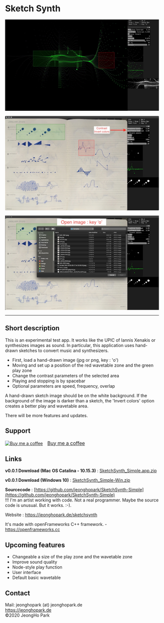 # Sketch Synth
![](media/main_screen.jpg)         

![Change contrast](media/contrast.jpg)         

![Open image file](media/open.jpg)         

<hr>		

## Short description
This is an experimental test app. It works like the UPIC of Iannis Xenakis or synthesizes images as sound. In particular, this application uses hand-drawn sketches to convert music and synthesizers.		

- First, load a hand-drawn image (jpg or png, key : 'o')      
- Moving and set up a position of the red wavetable zone and the green play zone      
- Change the contrast parameters of the selected area      
- Playing and stopping is by spacebar      
- Optional parameters are speed, frequency, overlap      

A hand-drawn sketch image should be on the white background. If the background of the image is darker than a sketch, the 'Invert colors' option creates a better play and wavetable area.

There will be more features and updates.

## Support
<link href="https://fonts.googleapis.com/css?family=Arial" rel="stylesheet"><a class="bmc-button" target="_blank" href="https://www.buymeacoffee.com/c4KbpP0oa"><img src="https://cdn.buymeacoffee.com/buttons/bmc-new-btn-logo.svg" alt="Buy me a coffee"><span style="margin-left:15px;font-size:16px !important;">Buy me a coffee</span></a>

## Links
<b>v0.0.1 Download (Mac OS Catalina - 10.15.3)</b> : [SketchSynth_Simple.app.zip](https://github.com/jeonghopark/SketchSynth-Simple/releases/download/v0.0.1/SketchSynth_Simple.app.zip)				

<b>v0.0.1 Download (Windows 10)</b> : [SketchSynth_Simple-Win.zip](https://github.com/jeonghopark/SketchSynth-Simple/releases/download/v0.0.1/SketchSynth_Simple-Win.zip)				

<b>Sourcecode</b> : [https://github.com/jeonghopark/SketchSynth-Simple](https://github.com/jeonghopark/SketchSynth-Simple)         
!!! I'm an artist working with code. Not a real programmer. Maybe the source code is unusual. But it works. :-).            

Website : <a target="_blank" href="https://jeonghopark.de/sketchsynth">https://jeonghopark.de/sketchsynth</a>

It's made with openFrameworks C++ framework. - <a target="_blank" href="https://openframeworks.cc">https://openframeworks.cc</a>

## Upcoming features
- Changeable a size of the play zone and the wavetable zone			
- Improve sound quality			
- Node-style play function      		 	
- User interface			
- Default basic wavetable          

## Contact		
Mail: jeonghopark (at) jeonghopark.de             
<a target="_blank" href="https://jeonghopark.de">https://jeonghopark.de</a>             
©2020 JeongHo Park             
